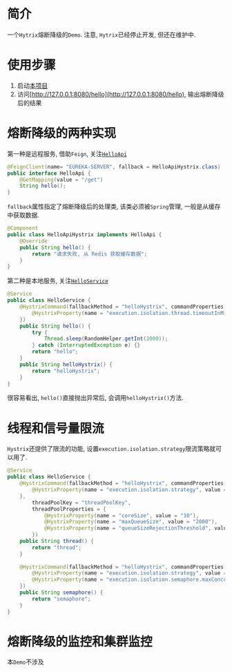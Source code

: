 # 简介
一个`Hytrix`熔断降级的`Demo`. 注意, `Hytrix`已经停止开发, 但还在维护中.

# 使用步骤
1. 启动[本项目](src/main/java/moe/ahao/spring/cloud/Starter.java)
1. 访问[http://127.0.0.1:8080/hello](http://127.0.0.1:8080/hello), 输出熔断降级后的结果

# 熔断降级的两种实现
第一种是远程服务, 借助`Feign`, 关注[`HelloApi`](src/main/java/moe/ahao/spring/cloud/module/hello/api)
```java
@FeignClient(name= "EUREKA-SERVER", fallback = HelloApiHystrix.class)
public interface HelloApi {
    @GetMapping(value = "/get")
    String hello();
}
```
`fallback`属性指定了熔断降级后的处理类, 该类必须被`Spring`管理, 一般是从缓存中获取数据.
```java
@Component
public class HelloApiHystrix implements HelloApi {
    @Override
    public String hello() {
        return "请求失败, 从 Redis 获取缓存数据";
    }
}
```

第二种是本地服务, 关注[`HelloService`](src/main/java/moe/ahao/spring/cloud/module/hello/service)
```java
@Service
public class HelloService {
    @HystrixCommand(fallbackMethod = "helloHystrix", commandProperties = {
        @HystrixProperty(name = "execution.isolation.thread.timeoutInMilliseconds", value = "1000")
    })
    public String hello() {
        try {
            Thread.sleep(RandomHelper.getInt(2000));
        } catch (InterruptedException e) {}
        return "hello";
    }
    public String helloHystrix() {
        return "helloHystrix";
    }
}
```
很容易看出, `hello()`直接抛出异常后, 会调用`helloHystrix()`方法.

# 线程和信号量限流
`Hystrix`还提供了限流的功能, 设置`execution.isolation.strategy`限流策略就可以用了.
```java
@Service
public class HelloService {
    @HystrixCommand(fallbackMethod = "helloHystrix", commandProperties = {
        @HystrixProperty(name = "execution.isolation.strategy", value = "THREAD")
    },
        threadPoolKey = "threadPoolKey",
        threadPoolProperties = {
            @HystrixProperty(name = "coreSize", value = "10"),
            @HystrixProperty(name = "maxQueueSize", value = "2000"),
            @HystrixProperty(name = "queueSizeRejectionThreshold", value = "30"),
        })
    public String thread() {
        return "thread";
    }
    
    @HystrixCommand(fallbackMethod = "helloHystrix", commandProperties = {
        @HystrixProperty(name = "execution.isolation.strategy", value = "SEMAPHORE"),
        @HystrixProperty(name = "execution.isolation.semaphore.maxConcurrentRequests", value = "10")
    })
    public String semaphore() {
        return "semaphore";
    }
}
```

# 熔断降级的监控和集群监控
本`Demo`不涉及

